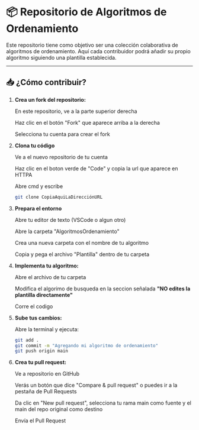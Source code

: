 # 📦 Repositorio de Algoritmos de Ordenamiento

Este repositorio tiene como objetivo ser una colección colaborativa de algoritmos de ordenamiento. Aquí cada contribuidor podrá añadir su propio algoritmo siguiendo una plantilla establecida.

---

## 📥 ¿Cómo contribuir?

1. **Crea un fork del repositorio:**

   En este repositorio, ve a la parte superior derecha

   Haz clic en el botón "Fork" que aparece arriba a la derecha

   Selecciona tu cuenta para crear el fork

2. **Clona tu código**
   
   Ve a el nuevo repositorio de tu cuenta

   Haz clic en el boton verde de "Code" y copia la url que aparece en HTTPA

   Abre cmd y escribe

   ```bash
   git clone CopiaAquiLaDirecciónURL

3. **Prepara el entorno**

   Abre tu editor de texto (VSCode o algun otro)

   Abre la carpeta "AlgoritmosOrdenamiento"

   Crea una nueva carpeta con el nombre de tu algoritmo

   Copia y pega el archivo "Plantilla" dentro de tu carpeta

4. **Implementa tu algoritmo:**

   Abre el archivo de tu carpeta

   Modifica el algorimo de busqueda en la seccion señalada
   **"NO edites la plantilla directamente"**

   Corre el codigo

5. **Sube tus cambios:**

   Abre la terminal y ejecuta:

   ```bash
   git add .
   git commit -m "Agregando mi algoritmo de ordenamiento"
   git push origin main

6. **Crea tu pull request:**

   Ve a repositorio en GitHub

   Verás un botón que dice "Compare & pull request" o puedes ir a la pestaña de Pull Requests

   Da clic en "New pull request", selecciona tu rama main como fuente y el main del repo original como destino

   Envía el Pull Request
